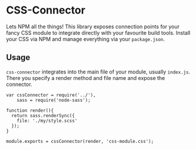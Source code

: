 # CSS-Connector

Lets NPM all the things! This library exposes connection points for your fancy CSS module to integrate directly with your favourite build tools. Install your CSS via NPM and manage everything via your `package.json`.


## Usage

`css-connector` integrates into the main file of your module, usually `index.js`. There you specify a render method and file name and expose the connector.

    var cssConnector = require('../'),
        sass = require('node-sass');

    function render(){
      return sass.renderSync({
        file: './my/style.scss'
      });
    }

    module.exports = cssConnector(render, 'css-module.css');
